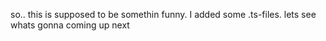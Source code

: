 so.. this is supposed to be somethin funny. I added some .ts-files. lets see whats gonna coming up next
